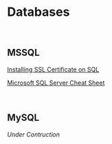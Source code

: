 # Databases
<br>

## MSSQL
[Installing SSL Certificate on SQL](https://github.com/Ashdf1992/wiki/blob/main/assets/pages/databases/Installing-SSL-Certificate-on-SQL.md)

[Microsoft SQL Server Cheat Sheet](https://github.com/Ashdf1992/wiki/blob/main/assets/pages/databases/MSSQLCheatSheet.md)

<br>

## MySQL
*Under Contruction*
